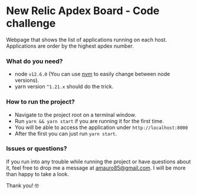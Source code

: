 # New Relic Apdex Board - Code challenge

Webpage that shows the list of applications running on each host. Applications are order by the highest apdex number.

### What do you need?

- node `v12.6.0` (You can use [nvm](https://github.com/nvm-sh/nvm) to easily change between node versions).
- yarn version `^1.21.x` should do the trick.

### How to run the project?

- Navigate to the project root on a terminal window.
- Run `yarn && yarn start` if you are running it for the first time.
- You will be able to access the application under `http://localhost:8000`
- After the first you can just run `yarn start`.

### Issues or questions?

If you run into any trouble while running the project or have questions about it, feel free to drop me a message at [amauro85@gmail.com](mailto:amauro85@gmail.com). I will be more than happy to take a look.

Thank you! 🤓
